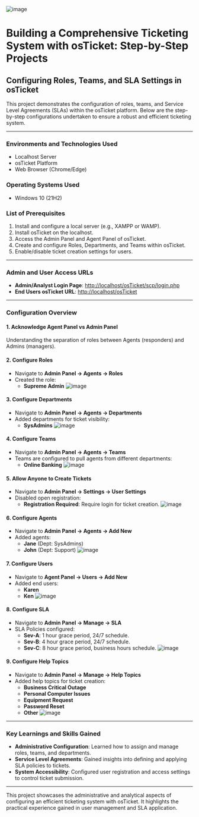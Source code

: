 ![image](https://github.com/user-attachments/assets/9ab7b517-43ce-48cf-966f-39339af203ae)
# Building a Comprehensive Ticketing System with osTicket: Step-by-Step Projects

## Configuring Roles, Teams, and SLA Settings in osTicket

This project demonstrates the configuration of roles, teams, and Service Level Agreements (SLAs) within the osTicket platform. Below are the step-by-step configurations undertaken to ensure a robust and efficient ticketing system.

---
### Environments and Technologies Used
- Localhost Server
- osTicket Platform
- Web Browser (Chrome/Edge)

### Operating Systems Used
- Windows 10 (21H2)

### List of Prerequisites
1. Install and configure a local server (e.g., XAMPP or WAMP).
2. Install osTicket on the localhost.
3. Access the Admin Panel and Agent Panel of osTicket.
4. Create and configure Roles, Departments, and Teams within osTicket.
5. Enable/disable ticket creation settings for users.

---

### Admin and User Access URLs
- **Admin/Analyst Login Page**: [http://localhost/osTicket/scp/login.php](http://localhost/osTicket/scp/login.php)
- **End Users osTicket URL**: [http://localhost/osTicket](http://localhost/osTicket)

---

### Configuration Overview

#### 1. **Acknowledge Agent Panel vs Admin Panel**
Understanding the separation of roles between Agents (responders) and Admins (managers).

#### 2. **Configure Roles**
- Navigate to **Admin Panel → Agents → Roles**
- Created the role:
  - **Supreme Admin**
    ![image](https://github.com/user-attachments/assets/befcd1eb-1e43-4e3b-a129-58ce84d5fb28)


#### 3. **Configure Departments**
- Navigate to **Admin Panel → Agents → Departments**
- Added departments for ticket visibility:
  - **SysAdmins**
    ![image](https://github.com/user-attachments/assets/20d9c903-2253-4dcf-8e2a-3361cc162018)


#### 4. **Configure Teams**
- Navigate to **Admin Panel → Agents → Teams**
- Teams are configured to pull agents from different departments:
  - **Online Banking**
    ![image](https://github.com/user-attachments/assets/255dc3e7-6f8c-48f3-a4b4-4bfa7541b7ec)


#### 5. **Allow Anyone to Create Tickets**
- Navigate to **Admin Panel → Settings → User Settings**
- Disabled open registration:
  - **Registration Required**: Require login for ticket creation.
    ![image](https://github.com/user-attachments/assets/bea9fab1-8f87-463f-b1eb-5f9fd7a3235b)


#### 6. **Configure Agents**
- Navigate to **Admin Panel → Agents → Add New**
- Added agents:
  - **Jane** (Dept: SysAdmins)
  - **John** (Dept: Support)
    ![image](https://github.com/user-attachments/assets/39e03d6f-d87a-4ab7-b38a-d20f1b760b07)


#### 7. **Configure Users**
- Navigate to **Agent Panel → Users → Add New**
- Added end users:
  - **Karen**
  - **Ken**
    ![image](https://github.com/user-attachments/assets/9e9c42df-dacf-46fe-98c6-a8d086e9fa70)


#### 8. **Configure SLA**
- Navigate to **Admin Panel → Manage → SLA**
- SLA Policies configured:
  - **Sev-A**: 1 hour grace period, 24/7 schedule.
  - **Sev-B**: 4 hour grace period, 24/7 schedule.
  - **Sev-C**: 8 hour grace period, business hours schedule.
    ![image](https://github.com/user-attachments/assets/f4539c5a-6517-4588-9ecb-39beb880f69b)


#### 9. **Configure Help Topics**
- Navigate to **Admin Panel → Manage → Help Topics**
- Added help topics for ticket creation:
  - **Business Critical Outage**
  - **Personal Computer Issues**
  - **Equipment Request**
  - **Password Reset**
  - **Other**
    ![image](https://github.com/user-attachments/assets/ae67bbf2-f0aa-473f-822e-85684d070883)


---

### Key Learnings and Skills Gained
- **Administrative Configuration**: Learned how to assign and manage roles, teams, and departments.
- **Service Level Agreements**: Gained insights into defining and applying SLA policies to tickets.
- **System Accessibility**: Configured user registration and access settings to control ticket submission.

---

This project showcases the administrative and analytical aspects of configuring an efficient ticketing system with osTicket. It highlights the practical experience gained in user management and SLA application.

